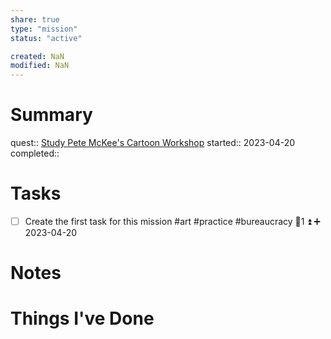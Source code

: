 ```yaml
---
share: true
type: "mission"
status: "active"

created: NaN 
modified: NaN
---
```

 
# Summary
quest:: [Study Pete McKee's Cartoon Workshop](./Study%20Pete%20McKee's%20Cartoon%20Workshop.md)
started:: 2023-04-20
completed::
# Tasks
- [ ] Create the first task for this mission #art #practice #bureaucracy 🥄1 ⏫ ➕ 2023-04-20
# Notes

# Things I've Done